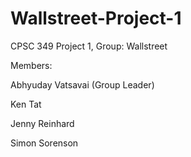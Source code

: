 # Wallstreet-Project-1
CPSC 349 Project 1, Group: Wallstreet

Members:

Abhyuday Vatsavai (Group Leader)

Ken Tat

Jenny Reinhard

Simon Sorenson
